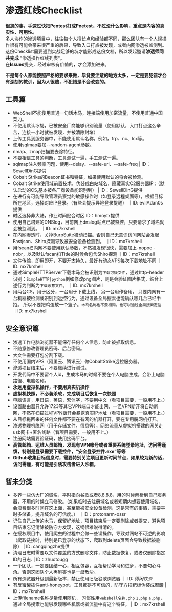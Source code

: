 # 渗透红线Checklist

**很尬的事，手速过快把Pentest打成Pnetest，不过没什么影响，重点是内容的真实性、可用性。**
<br>
多人协作的渗透项目中，往往每个人擅长点和经验都不同，那么团队有一个人误操作很有可能会带来很严重的后果，导致入口打点被发现，或者内网渗透被监测到。<br>
这份Checklist需要遇到实战足够的坑才能形成这份文档，所以发起邀请**渗透师同共完成** "渗透操作红线列表"。<br>
在**Issues**提交，经过审核有价值的，才会添加进来。<br>

**不是每个人都能按照严格的要求来做，毕竟要注意的地方太多，一定是要犯错才会有深刻的教训，因为人很贱，不犯错是不会改变的。**

## 工具篇

* WebShell不能使用普通一句话木马，连接端使用加密流量，不使用普通中国菜刀。
* 不使用默认冰蝎，已被安全厂商能够识别流量（使用默认，入口打点这么辛苦，连接一小时就被发现，并被清除封堵）
* 上传工具到服务器中，不能使用默认名称，例如，frp、nc、lcx等。
* 使用sqlmap要加--random-agent参数。
* nmap、zmap扫描要去除特征。
* 不要相信工具的判断，工具测试一遍，手工测试一遍。
* sqlmap注入频率问题，使用--delay、--safe-url、--safe-freq    | ID：SewellDinG提供
* Cobalt Strike的Beacon证书和特征，如果使用默认的将会被检测。
* Cobalt Strike使用域前置技术，伪装成白站域名，隐藏真实C2服务器IP；（默认启动的CS,基本被各厂商设备能识别到） | ID：SewellDinG提供
* 在进行有可能导致管理员察觉的敏感操作时（如登录远程桌面等），根据目标所在地区，选择对应IP登录。（有些会提示异地登录提醒） ｜ID: evilAdan0s 提供
* 时区选择非大陆，作业时间贴合时区   ID：hmoytx提供
* 使用自己塔建的DNSlog，目前网上dnslog站点已被监控，只要请求了域名就会被监测到。 ｜ID: mx7krshell
* 在内网渗透时，关掉BurpSuite被动扫描。否则自己无意识访问网站会发起Fastjson、Shiro探测导致被安全设备检测到。 ｜ID：mx7krshell
* 用fscan扫内网不要使用默认参数，不然被发现很快，需要加上-nopoc -nobr，以及默认fscan扫Title的时候会包含Shiro探测   ｜ID：mx7krshell
* 文件传输，即用即开，不要开太持久，最好有动态VPS每次下载地址不同   ｜ID: mx7krshell
* 通过SimpleHTTPServer下载木马会被识别为`下载可疑文件`，通过http-header识别：`SimpleHTTP|python`例如修改png图片，则是会验证图片格式，结合上述行为判断为`下载恶意文件`。     ｜ID: mx7krshell
* 用两台CS，用于区分，一台用于下载上线， 另一台用作备用， 只要内网有一台机器被检测或识别到远控行为，通过设备全局搜索也能确认哪几台已经中招。 所以不要把鸡蛋放一个篮子。`木马名称也不要相同，也可以通过全局搜索定位`    ｜ID: mx7krshell

## 安全意识篇

* 渗透工作电脑浏览器不能保存任何个人信息，防止被抓取信息。
* 不随意修改管理员密码、后台密码。
* 大文件需要打包分割下载。
* 不使用国内VPS（阿里云、腾讯云）做CobaltStrike远控服务器。
* 渗透项目结束后，不要继续进行测试。
* 开发代码中不要留个人id，生成木马的时候不要在个人电脑生成，会带上电脑路径、电脑名称。
* **永远用虚拟机操作，不要用真实机操作**
* **虚拟机快照，不必装杀软，完成项目后恢复一次快照**
* 电脑语言，用日语，英语，繁体字，不要用中文（看项目需要，一般用不上。）
* 设置路由器只允许1723等其它VPN端口才能出网，一但VPN断开将自动断网，不然在扫描过程VPN断开会暴露真实IP地址（看项目需要，一般用不上。）
* 从目标拖回来的任何文件都不要在有网的机器打开，要在专用脱网机打开。
* 渗透物理机脱网（用于存储文件，信息等），网络流量从虚拟机搭建的网关走usb网卡+匿名线路（看项目需要，一般用不上。）
* 注册网站需要验证码，使用接码平台。
* **高管邮箱、运维人员邮箱，发现有VPN帐号或者重要系统登录地址，访问需谨慎，特别是登录需要下载控件，"安全登录控件.exe"等等**
* **Github收集目标信息时，需要特别关注项目更新时间节点，如果较为新的话，访问需谨，有可能是引诱攻击者进入沙箱。**

## 暂未分类

* 多养一些仿大厂的域名，平时指向谷歌或者8.8.8.8，用的时候解析到自己服务器，不用的时候立马修改。（如果临时去注册域名或者短期内想要使用域名，会浪费很多时间在这上面，甚至能被安全设备检测，这是常有的事情，需要平时多储备，提升域名的可信度。） ｜ID：protonarm-ossr
* 记住自己上传的木马，保留好地址，项目结束后一定要删除或者提交，避免项目结束忘记清除被防守方发现，这锅很难说得清的。
* 在授权项目中，使用爬虫的过程中会做一些误操作，导致对网站不可逆的影响（爬取链接时，特别是已登录的状态下，爬取到delete页面会导致数据被删除） | ID: cangqingzhe提供
* 清理日志时需要以文件覆盖的方式删除文件，防止数据恢复，或者仅删除指定ID的日志. | ID：zhuotougg
* 一个团队，一定要团结一心，相互包容，互相帮助学习和进步，不要勾心斗角。否则这团队个人再厉害也是一盘散沙。
* 所有浏览器升级到最新版本，禁止使用旧版谷歌浏览器 ｜ ID: _得闲饮茶_
* 有反蜜罐插件anti-honeypot，工具都是不可信的，防守方把靶标伪装成蜜罐 | ID：mx7krshell
* 上传filename名称尽量使用随机， 习惯性用`webshell名称.php` `1.php` `a.php`，通过全局搜索也能够发现哪些机器或者流量中有这个特征。   | ID：mx7krshell
